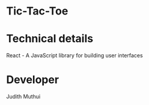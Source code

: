 # Tic-Tac-Toe

 # Technical details
React - A JavaScript library for building user interfaces

# Developer
Judith Muthui
